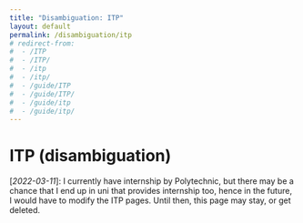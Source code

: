 ```yaml
---
title: "Disambiguation: ITP"
layout: default
permalink: /disambiguation/itp
# redirect-from:
#  - /ITP
#  - /ITP/
#  - /itp
#  - /itp/
#  - /guide/ITP
#  - /guide/ITP/
#  - /guide/itp
#  - /guide/itp/
---
```

# ITP (disambiguation)
[_2022-03-11_]: I currently have internship by Polytechnic, but there may be a chance that I end up in uni that provides internship too, hence in the future, I would have to modify the ITP pages. Until then, this page may stay, or get deleted.